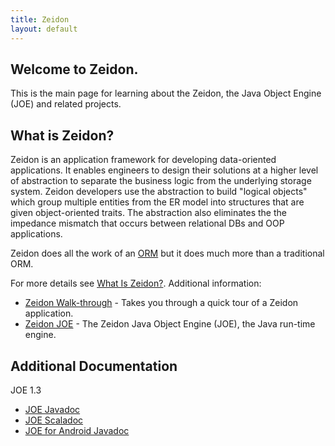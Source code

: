 ```yaml
---
title: Zeidon
layout: default
---
```


## Welcome to Zeidon.
This is the main page for learning about the Zeidon, the Java Object Engine (JOE) and related projects.

## What is Zeidon?
Zeidon is an application framework for developing data-oriented applications.  It enables engineers to design their solutions at a higher level of abstraction to separate the business logic from the underlying storage system.  Zeidon developers use the abstraction to build "logical objects" which group multiple entities from the ER model into structures that are given object-oriented traits.  The abstraction also eliminates the the impedance mismatch that occurs between relational DBs and OOP applications.

Zeidon does all the work of an [ORM](https://en.wikipedia.org/wiki/Object-relational_mapping) but it does much more than a traditional ORM.

For more details see [What Is Zeidon?](WhatIsZeidon.html).  Additional information:

* [Zeidon Walk-through](QuickWalkThrough.html) - Takes you through a quick tour of a Zeidon application.
* [Zeidon JOE](https://github.com/DeegC/zeidon-joe) - The Zeidon Java Object Engine (JOE), the Java run-time engine.

## Additional Documentation
JOE 1.3

* [JOE Javadoc](javadoc/1.3/joe/)
* [JOE Scaladoc](javadoc/1.3/scala/)
* [JOE for Android Javadoc](javadoc/1.3/android/)


